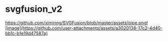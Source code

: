 # svgfusion_v2

https://github.com/ximinng/SVGFusion/blob/master/assets/pipe.png![image](https://github.com/user-attachments/assets/a3020138-17c2-4d40-bb1c-b1e19d47587a)
